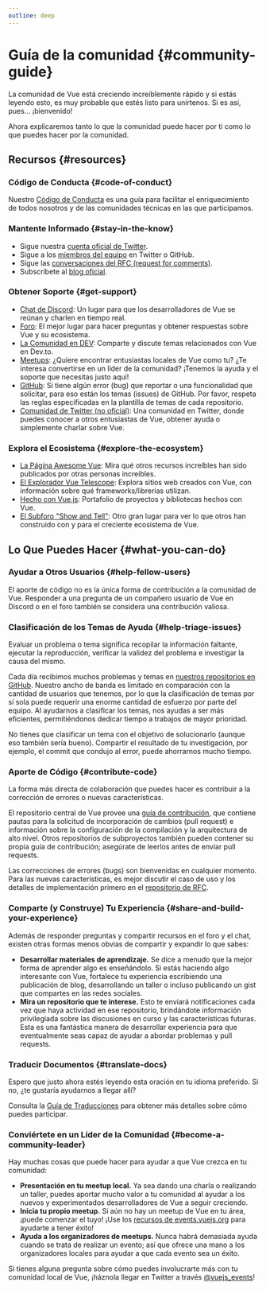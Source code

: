 ```yaml
---
outline: deep
---
```


# Guía de la comunidad {#community-guide}

La comunidad de Vue está creciendo increíblemente rápido y si estás leyendo esto, es muy probable que estés listo para unírtenos. Si es así, pues... ¡bienvenido!

Ahora explicaremos tanto lo que la comunidad puede hacer por ti como lo que puedes hacer por la comunidad.

## Recursos {#resources}

### Código de Conducta {#code-of-conduct}

Nuestro [Código de Conducta](/about/coc) es una guía para facilitar el enriquecimiento de todos nosotros y de las comunidades técnicas en las que participamos.

### Mantente Informado {#stay-in-the-know}

- Sigue nuestra [cuenta oficial de Twitter](https://twitter.com/vuejs).
- Sigue a los [miembros del equipo](./team) en Twitter o GitHub.
- Sigue las [conversaciones del RFC (request for comments)](https://github.com/vuejs/rfcs).
- Subscríbete al [blog oficial](https://blog.vuejs.org/).

### Obtener Soporte {#get-support}

- [Chat de Discord](https://chat.vuejs.org/): Un lugar para que los desarrolladores de Vue se reúnan y charlen en tiempo real.
- [Foro](https://forum.vuejs.org/): El mejor lugar para hacer preguntas y obtener respuestas sobre Vue y su ecosistema.
- [La Comunidad en DEV](https://dev.to/t/vue): Comparte y discute temas relacionados con Vue en Dev.to.
- [Meetups](https://events.vuejs.org/meetups): ¿Quiere encontrar entusiastas locales de Vue como tu? ¿Te interesa convertirse en un líder de la comunidad? ¡Tenemos la ayuda y el soporte que necesitas justo aquí!
- [GitHub](https://github.com/vuejs): Si tiene algún error (bug) que reportar o una funcionalidad que solicitar, para eso están los temas (issues) de GitHub. Por favor, respeta las reglas especificadas en la plantilla de temas de cada repositorio.
- [Comunidad de Twitter (no oficial)](https://twitter.com/i/communities/1516368750634840064): Una comunidad en Twitter, donde puedes conocer a otros entusiastas de Vue, obtener ayuda o simplemente charlar sobre Vue.

### Explora el Ecosistema {#explore-the-ecosystem}

- [La Página Awesome Vue](https://github.com/vuejs/awesome-vue): Mira qué otros recursos increíbles han sido publicados por otras personas increíbles.
- [El Explorador Vue Telescope](https://vuetelescope.com/explore): Explora sitios web creados con Vue, con información sobre qué frameworks/librerías utilizan.
- [Hecho con Vue.js](https://madewithvuejs.com/): Portafolio de proyectos y bibliotecas hechos con Vue.
- [El Subforo "Show and Tell"](https://forum.vuejs.org/c/show-and-tell): Otro gran lugar para ver lo que otros han construido con y para el creciente ecosistema de Vue.

## Lo Que Puedes Hacer {#what-you-can-do}

### Ayudar a Otros Usuarios {#help-fellow-users}

El aporte de código no es la única forma de contribución a la comunidad de Vue. Responder a una pregunta de un compañero usuario de Vue en Discord o en el foro también se considera una contribución valiosa.

### Clasificación de los Temas de Ayuda {#help-triage-issues}

Evaluar un problema o tema significa recopilar la información faltante, ejecutar la reproducción, verificar la validez del problema e investigar la causa del mismo.

Cada día recibimos muchos problemas y temas en [nuestros repositorios en GitHub](https://github.com/vuejs). Nuestro ancho de banda es limitado en comparación con la cantidad de usuarios que tenemos, por lo que la clasificación de temas por sí sola puede requerir una enorme cantidad de esfuerzo por parte del equipo. Al ayudarnos a clasificar los temas, nos ayudas a ser más eficientes, permitiéndonos dedicar tiempo a trabajos de mayor prioridad.

No tienes que clasificar un tema con el objetivo de solucionarlo (aunque eso también sería bueno). Compartir el resultado de tu investigación, por ejemplo, el commit que condujo al error, puede ahorrarnos mucho tiempo.

### Aporte de Código {#contribute-code}

La forma más directa de colaboración que puedes hacer es contribuir a la corrección de errores o nuevas características.

El repositorio central de Vue provee una [guía de contribución](https://github.com/vuejs/core/blob/main/.github/contributing.md), que contiene pautas para la solicitud de incorporación de cambios (pull request) e información sobre la configuración de la compilación y la arquitectura de alto nivel. Otros repositorios de subproyectos también pueden contener su propia guía de contribución; asegúrate de leerlos antes de enviar pull requests.

Las correcciones de errores (bugs) son bienvenidas en cualquier momento. Para las nuevas características, es mejor discutir el caso de uso y los detalles de implementación primero en el [repositorio de RFC](https://github.com/vuejs/rfcs/discussions).

### Comparte (y Construye) Tu Experiencia {#share-and-build-your-experience}

Además de responder preguntas y compartir recursos en el foro y el chat, existen otras formas menos obvias de compartir y expandir lo que sabes:

- **Desarrollar materiales de aprendizaje.** Se dice a menudo que la mejor forma de aprender algo es enseñándolo. Si estás haciendo algo interesante con Vue, fortalece tu experiencia escribiendo una publicación de blog, desarrollando un taller o incluso publicando un gist que compartes en las redes sociales.
- **Mira un repositorio que te interese.** Esto te enviará notificaciones cada vez que haya actividad en ese repositorio, brindándote información privilegiada sobre las discusiones en curso y las características futuras. Esta es una fantástica manera de desarrollar experiencia para que eventualmente seas capaz de ayudar a abordar problemas y pull requests.

### Traducir Documentos {#translate-docs}

Espero que justo ahora estés leyendo esta oración en tu idioma preferido. Si no, ¿te gustaría ayudarnos a llegar allí?

Consulta la [Guía de Traducciones](/translations/) para obtener más detalles sobre cómo puedes participar.

### Conviértete en un Líder de la Comunidad {#become-a-community-leader}

Hay muchas cosas que puede hacer para ayudar a que Vue crezca en tu comunidad:

- **Presentación en tu meetup local.** Ya sea dando una charla o realizando un taller, puedes aportar mucho valor a tu comunidad al ayudar a los nuevos y experimentados desarrolladores de Vue a seguir creciendo.
- **Inicia tu propio meetup.** Si aún no hay un meetup de Vue en tu área, ¡puede comenzar el tuyo! ¡Use los [recursos de events.vuejs.org](https://events.vuejs.org/resources/#getting-started) para ayudarte a tener éxito!
- **Ayuda a los organizadores de meetups.** Nunca habrá demasiada ayuda cuando se trata de realizar un evento; así que ofrece una mano a los organizadores locales para ayudar a que cada evento sea un éxito.

Si tienes alguna pregunta sobre cómo puedes involucrarte más con tu comunidad local de Vue, ¡háznola llegar en Twitter a través [@vuejs_events](https://www.twitter.com/vuejs_events)!
